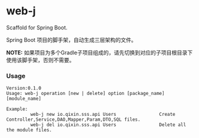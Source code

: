 # web-j

Scaffold for Spring Boot.

Spring Boot 项目的脚手架，自动生成三层架构的文件。

**NOTE:** 如果项目为多个Gradle子项目组成的，请先切换到对应的子项目根目录下使用该脚手架，否则不需要。

### Usage

```shell
Version:0.1.0
Usage: web-j operation [new | delete] option [package_name] [module_name]

Example:
         web-j new io.qixin.sss.api Users                Create Controller,Service,DAO,Mapper,Param,DTO,SQL files.
         web-j del io.qixin.sss.api Users                Delete all the module files.
```